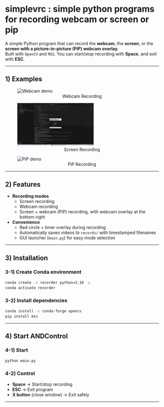 # simplevrc : simple python programs for recording webcam or screen or pip

A simple Python program that can record the **webcam**, the **screen**, or the **screen with a picture-in-picture (PiP) webcam overlay**.  
Built with `OpenCV` and `MSS`. You can start/stop recording with **Space**, and exit with **ESC**.  

---

## 1) Examples

<p align="center">
  <figure>
    <img src="examples/webcam_20250916_163848.gif" width="250" alt="Webcam demo">
    <figcaption align="center">Webcam Recording</figcaption>
  </figure>
  <figure>
    <img src="examples/screen_20250916_163907.gif" width="250" alt="Screen demo">
    <figcaption align="center">Screen Recording</figcaption>
  </figure>
  <figure>
    <img src="examples/pip_20250916_163826.gif" width="250" alt="PiP demo">
    <figcaption align="center">PiP Recording</figcaption>
  </figure>
</p>

---

## 2) Features
- **Recording modes**
  - Screen recording
  - Webcam recording
  - Screen + webcam (PiP) recording, with webcam overlay at the bottom-right
- **Convenience**
  - Red circle + timer overlay during recording
  - Automatically saves videos to `records/` with timestamped filenames
  - GUI launcher (`main.py`) for easy mode selection

---

## 3) Installation

### 3-1) Create Conda environment
```bash
conda create -n recorder python=3.10 -y
conda activate recorder
```
### 3-2) Install dependencies
```bash
conda install -c conda-forge opencv
pip install mss
```

---

## 4) Start ANDControl

### 4-1) Start
```bash
python main.py
```

### 4-2) Control
- **Space** → Start/stop recording  
- **ESC** → Exit program  
- **X button** (close window) → Exit safely

---